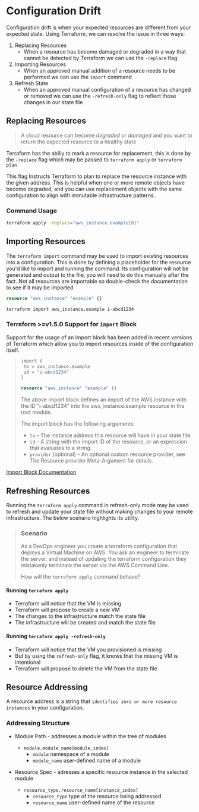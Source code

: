 # Configuration Drift

Configuration drift is when your expected resources are different from your expected
state. Using Terraform, we can resolve the issue in three ways:

1. Replacing Resources
    - When a resource has become damaged or degraded in a way that cannot be detected
    by Terraform we can use the `-replace` flag
2. Importing Resources
    - When an approved manual addition of a resource needs to be performed we can
    use the `import` command
3. Refresh State 
    - When an approved manual configuration of a resource has changed or removed we can
    use the `-refresh-only` flag to reflect those changes in our state file

## Replacing Resources

> A cloud resource can become _degraded_ or _damaged_ and you want to return
> the expected resource to a healthy state

Terraform has the abiliy to mark a resource for replacement, this is done by the
`-replace` flag which may be passed to `terraform apply` or `terraform plan`

This flag Instructs Terraform to plan to replace the resource instance with the
given address. This is helpful when one or more remote objects have become degraded,
and you can use replacement objects with the same configuration to align with 
immutable infrastructure patterns.

### Command Usage

```bash
terraform apply -replace="aws_instance.example[0]"
```

## Importing Resources

The `terraform import` command may be used to import existing resources into
a configuration. This is done by defining a placeholder for the resource you'd like
to import and running the command. Its configuration will not be generated and output
to the file, you will need to do this manually after the fact. Not all resources
are importable so double-check the documentation to see if it may be imported

```terraform
resource "aws_instance" "example" {}
```

```bash
terraform import aws_instance.example i-abcd1234
```

### Terraform >=v1.5.0 Support for `import` Block

Support for the usage of an import block has been added in recent versions of Terraform
which allow you to import resources inside of the configuration itself.

>```terraform 
>import {
>  to = aws_instance.example
>  id = "i-abcd1234"
>}
>
>resource "aws_instance" "example" {} 
> ```
> The above import block defines an import of the AWS instance with the ID 
> "i-abcd1234" into the aws_instance.example resource in the root module.
>
> The import block has the following arguments:
>
>    - `to` - The instance address this resource will have in your state file.
>    - `id` - A string with the import ID of the resource, or an expression that
>       evaluates to a string.
>    - `provider` (optional) - An optional custom resource provider, see The 
>       Resource provider Meta-Argument for details.

[Import Block Documentation](https://developer.hashicorp.com/terraform/language/import)

## Refreshing Resources

Running the `terraform apply` command in refresh-only mode may be used to refresh
and update your state file without making changes to your remote infrastructure. The
below scenario highlights its utility.

> ### Scenario
>
> As a DevOps engineer you create a terraform configuration that deploys a Virtual Machine
> on AWS. You ask an engineer to terminate the server, and instead of updating the terraform
> configuration they mistakenly terminate the server via the AWS Command Line.
> 
> How will the `terraform apply` command behave?

#### Running `terraform apply`

- Terraform will notice that the VM is missing
- Terraform will propose to create a new VM
- The changes to the infrastructure match the state file
- The infrastructure will be created and match the state file

#### Running `terraform apply -refresh-only`

- Terraform will notice that the VM you provisioned is missing
- But by using the `refresh-only` flag, it knows that the missing VM is intentional
- Terraform will propose to delete the VM from the state file

## Resource Addressing

A resource address is a string that `identifies zero or more resource instances`
in your configuration.

### Addressing Structure

- Module Path - addresses a module within the tree of modules
    - `module.module_name[module_index]`
        - `module` namespace of a module
        - `module_name` user-defined name of a module

- Resource Spec - adresses a specific resource instance in the selected module 
    - `resource_type.resource_name[instance_index]`
        - `resource_type` type of the resource being addressed
        - `resource_name` user-defined name of the resource

